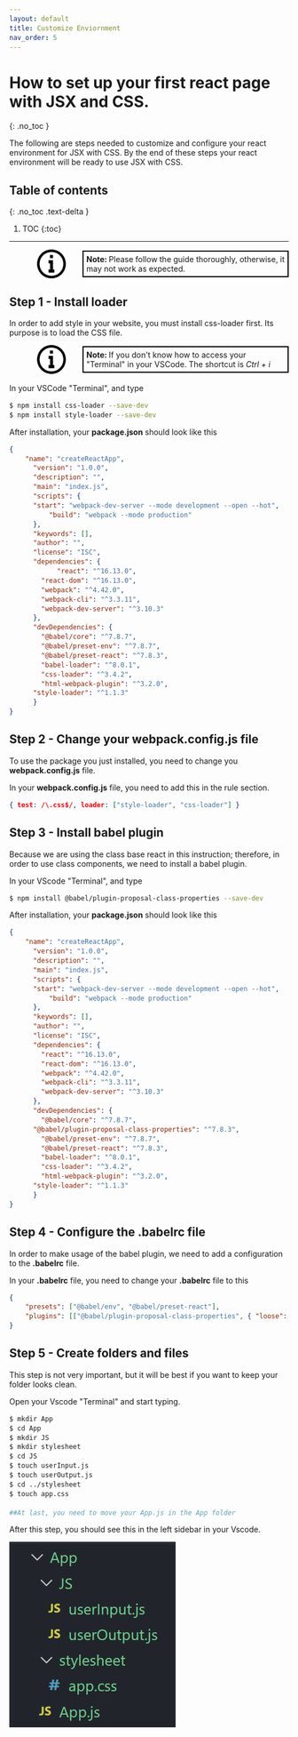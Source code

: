 ```yaml
---
layout: default
title: Customize Enviornment
nav_order: 5
---
```


# How to set up your first react page with JSX and CSS.
{: .no_toc }

The following are steps needed to customize and configure your react environment for JSX with CSS. By the end of these steps your react environment will be ready to use JSX with CSS.


## Table of contents
{: .no_toc .text-delta }

1. TOC
{:toc}

---

<div style="margin-left: 50px; display: flex; align-items: center;">
    <img src="https://raw.githubusercontent.com/dmitrymatio/setupReactDocs/gh-pages/docs/img/iconfinder_v-31_3162614.png"
      alt="note"
      style=" margin-right: 30px; width: 52px;" />
      <article style="border: 2px solid black; box-sizing: border-box; padding: 5px;"> <strong>Note: </strong>Please follow the guide thoroughly, otherwise, it may not work as expected.</article>
</div>

## Step 1 - Install loader
 
In order to add style in your website, you must install css-loader first. Its purpose is to load the CSS file.
<br>
<div style="margin-left: 50px; display: flex; align-items: center;">
    <img src="https://raw.githubusercontent.com/dmitrymatio/setupReactDocs/gh-pages/docs/img/iconfinder_v-31_3162614.png"
      alt="note"
      style=" margin-right: 30px; width: 52px;" />
      <article style="border: 2px solid black; box-sizing: border-box; padding: 5px;"> <strong>Note: </strong>If you don't know how to access your "Terminal" in your VSCode. The shortcut is <i>Ctrl + i</i></article>
</div>
<br>
In your VSCode "Terminal", and type

```bash
$ npm install css-loader --save-dev
$ npm install style-loader --save-dev
```

After installation, your **package.json** should look like this

```json
{
    "name": "createReactApp",
	  "version": "1.0.0",
	  "description": "",
	  "main": "index.js",
	  "scripts": {
  	  "start": "webpack-dev-server --mode development --open --hot",
		  "build": "webpack --mode production"
	  },
	  "keywords": [],
	  "author": "",
	  "license": "ISC",
	  "dependencies": {
    		"react": "^16.13.0",
	  	"react-dom": "^16.13.0",
	  	"webpack": "^4.42.0",
	  	"webpack-cli": "^3.3.11",
	  	"webpack-dev-server": "^3.10.3"
	  },
	  "devDependencies": {
    	"@babel/core": "^7.8.7",
	  	"@babel/preset-env": "^7.8.7",
	  	"@babel/preset-react": "^7.8.3",
	  	"babel-loader": "^8.0.1",
	  	"css-loader": "^3.4.2",
	  	"html-webpack-plugin": "^3.2.0",
      "style-loader": "^1.1.3"
	  }
} 
```


## Step 2 - Change your **webpack.config.js** file

To use the package you just installed, you need to change you **webpack.config.js** file.

In your **webpack.config.js** file, you need to add this in the rule section.

```json
{ test: /\.css$/, loader: ["style-loader", "css-loader"] }
```


## Step 3 - Install babel plugin

Because we are using the class base react in this instruction; therefore, in order to use class components, we need to install a babel plugin.

In your VScode "Terminal", and type

```bash
$ npm install @babel/plugin-proposal-class-properties --save-dev
```

After installation, your **package.json** should look like this

```json
{
    "name": "createReactApp",
	  "version": "1.0.0",
	  "description": "",
	  "main": "index.js",
	  "scripts": {
  	  "start": "webpack-dev-server --mode development --open --hot",
		  "build": "webpack --mode production"
	  },
	  "keywords": [],
	  "author": "",
	  "license": "ISC",
	  "dependencies": {
    	"react": "^16.13.0",
	  	"react-dom": "^16.13.0",
	  	"webpack": "^4.42.0",
	  	"webpack-cli": "^3.3.11",
	  	"webpack-dev-server": "^3.10.3"
	  },
	  "devDependencies": {
    	"@babel/core": "^7.8.7",
      "@babel/plugin-proposal-class-properties": "^7.8.3",
	  	"@babel/preset-env": "^7.8.7",
	  	"@babel/preset-react": "^7.8.3",
	  	"babel-loader": "^8.0.1",
	  	"css-loader": "^3.4.2",
	  	"html-webpack-plugin": "^3.2.0",
      "style-loader": "^1.1.3"
	  }
} 
```


## Step 4 - Configure the **.babelrc** file

In order to make usage of the babel plugin, we need to add a configuration to the **.babelrc** file. 

In your **.babelrc** file, you need to change your **.babelrc** file to this

```json
{
    "presets": ["@babel/env", "@babel/preset-react"],
    "plugins": [["@babel/plugin-proposal-class-properties", { "loose": true }]]
}
```


## Step 5 - Create folders and files

This step is not very important, but it will be best if you want to keep your folder looks clean.

Open your Vscode "Terminal" and start typing.

```bash
$ mkdir App
$ cd App
$ mkdir JS
$ mkdir stylesheet
$ cd JS
$ touch userInput.js
$ touch userOutput.js
$ cd ../stylesheet
$ touch app.css

##At last, you need to move your App.js in the App folder
```

After this step, you should see this in the left sidebar in your Vscode.

![screenshot eight](./img/8.PNG)